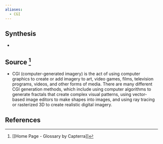 ```yaml
---
aliases:
  - CGI
---
```

## Synthesis
- 
## Source [^1]
- CGI (computer-generated imagery) is the act of using computer graphics to create or add imagery to art, video games, films, television programs, videos, and other forms of media. There are many different CGI generation methods, which include using computer algorithms to generate fractals that create complex visual patterns, using vector-based image editors to make shapes into images, and using ray tracing or rasterized 3D to create realistic digital imagery.
## References

[^1]: [[Home Page - Glossary by Capterra]]